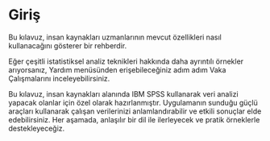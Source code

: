 # Giriş

Bu kılavuz, insan kaynakları uzmanlarının mevcut özellikleri nasıl kullanacağını gösterer bir rehberdir.

Eğer çeşitli istatistiksel analiz teknikleri hakkında daha ayrıntılı örnekler arıyorsanız, Yardım menüsünden erişebileceğiniz adım adım Vaka Çalışmalarını inceleyebilirsiniz.

Bu kılavuz, insan kaynakları alanında IBM SPSS kullanarak veri analizi yapacak olanlar için özel olarak hazırlanmıştır. Uygulamanın sunduğu güçlü araçları kullanarak çalışan verilerinizi anlamlandırabilir ve etkili sonuçlar elde edebilirsiniz. Her aşamada, anlaşılır bir dil ile ilerleyecek ve pratik örneklerle destekleyeceğiz.




